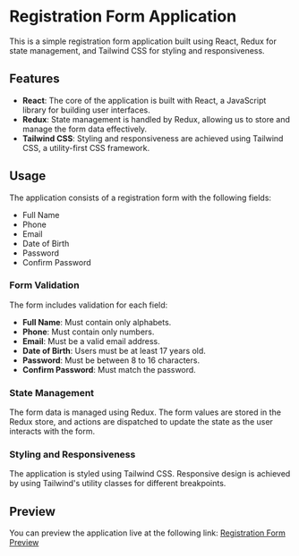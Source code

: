 # Registration Form Application

This is a simple registration form application built using React, Redux for state management, and Tailwind CSS for styling and responsiveness.

## Features

- **React**: The core of the application is built with React, a JavaScript library for building user interfaces.
- **Redux**: State management is handled by Redux, allowing us to store and manage the form data effectively.
- **Tailwind CSS**: Styling and responsiveness are achieved using Tailwind CSS, a utility-first CSS framework.

## Usage
The application consists of a registration form with the following fields:
- Full Name
- Phone
- Email
- Date of Birth
- Password
- Confirm Password

### Form Validation
The form includes validation for each field:
- **Full Name**: Must contain only alphabets.
- **Phone**: Must contain only numbers.
- **Email**: Must be a valid email address.
- **Date of Birth**: Users must be at least 17 years old.
- **Password**: Must be between 8 to 16 characters.
- **Confirm Password**: Must match the password.

### State Management
The form data is managed using Redux. The form values are stored in the Redux store, and actions are dispatched to update the state as the user interacts with the form.

### Styling and Responsiveness
The application is styled using Tailwind CSS. Responsive design is achieved by using Tailwind's utility classes for different breakpoints.

## Preview
You can preview the application live at the following link: [Registration Form Preview](https://tg-technical-test.vercel.app/)
